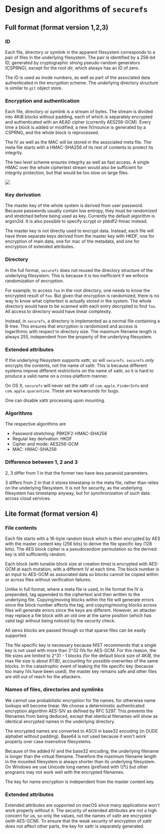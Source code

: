 # Design and algorithms of `securefs`

## Full format (format version 1,2,3)

### ID

Each file, directory or symlink in the apparent filesystem corresponds to a pair of files in the underlying filesystem. The pair is identified by a 256-bit ID, generated by cryptographic strong pseudo-random generators (CSPRNG), except for the root dir, which always has an ID of zero.

The ID is used as inode numbers, as well as part of the associated data authenticated in the encryption scheme. The underlying directory structure is similar to `git` object store.

### Encryption and authentication

Each file, directory or symlink is a stream of bytes. The stream is divided into 4KiB blocks without padding, each of which is separately encrypted and authenticated with an AEAD cipher (currently AES256-GCM). Every time a block is added or modified, a new IV/nounce is generated by a CSPRNG, and the whole block is reprocessed.

The IV as well as the MAC will be stored in the associated meta file. The meta file starts with a HMAC-SHA256 of its rest of contents to protect its integrity.

The two level scheme ensures integrity as well as fast access. A single HMAC over the whole ciphertext stream would also be sufficient for integrity protection, but that would be too slow on large files.

<img src="https://netheril96.github.io/images/securefs/stream_structure.png"/>

### Key derivation

The master key of the whole system is derived from user password. Because passwords usually contain low entropy, they must be randomized and stretched before being used as key. Currently the default algorithm is argon2id. It is also possible to specify scrypt or pbkdf2-hmac instead.

The master key is not directly used to encrypt data. Instead, each file will have three separate keys derived from the master key with HKDF, one for encryption of main data, one for mac of the metadata, and one for encryption of extended attributes.

### Directory

In the full format, `securefs` does not reused the directory structure of the underlying filesystem. This is because it is too inefficient if we enforce randomization of encryption.

For example, to access `foo` in the root directory, one needs to know the encrypted result of `foo`. But given that encryption is randomized, there is no way to know what ciphertext is actually stored in the system. The whole directory would have to be scanned with each entry decrypted to find `foo`. All access to directory would have linear complexity.

Instead, in `securefs`, a directory is implemented as a normal file containing a B-tree. This ensures that encryption is randomized and access is logarithmic with respect to directory size. The maximum filename length is always 255, independent from the property of the underlying filesystem.

### Extended attributes

If the underlying filesystem supports xattr, so will `securefs`. `securefs` *only* encrypts the contents, not the name of xattr. This is because different systems impose different restrictions on the name of xattr, so it is hard to produce a valid name on a cross-platform manner.

On OS X, `securefs` will never set the xattr of `com.apple.FinderInfo` and `com.apple.quarantine`. These are workarounds for bugs.

One can disable xattr processing upon mounting.

### Algorithms

The respective algorithms are

* Password stretching: PBKDF2-HMAC-SHA256
* Regular key derivation: HKDF
* Cipher and mode: AES256-GCM
* MAC: HMAC-SHA256

### Difference between 1, 2 and 3

2, 3 differ from 1 in that the former two have less paranoid parameters.

3 differs from 2 in that it stores timestamp in the meta file, rather than relies on the underlying filesystem. It is not for security, as the underlying filesystem has timestamp anyway, but for synchronization of such data across cloud services.

## Lite format (format version 4)

### File contents

Each file starts with a 16-byte random block which is then encrypted by AES with the master content key (256 bits) to derive the file specific key (128 bits). The AES block cipher is a pseudorandom permutation so the derived key is still sufficiently random.

Each block (with tunable block size at creation time) is encrypted with AES-GCM at each mutation, with a different IV at each time. The block number is an input to AES-GCM as associated data so blocks cannot be copied within or across files without verification failures.

Unlike in full format, where a meta file is used, in lite format the IV is prepended, tag appended to the ciphertext and then written to the underlying file. Copying/moving blocks within the file will generate errors since the block number affects the tag, and copying/moving blocks across files will generate errors since the keys are different. However, an attacker may replace a file block with an old one at the same position (which has valid tag) without being noticed by the security check.

All zeros blocks are passed through so that sparse files can be easily supported.

The file specific key is necessary because NIST recommends that a single key is not used with more than 2^32 IVs for AES-GCM. For this reason, the file sizes are limited to 2^31 - 1 blocks (for the default block size of 4KiB, the max file size is about 8TiB), accounting for possible overwrites of the same blocks. In the catastrophic event of leaking the file specific key (because too many IVs have been used), the master key remains safe and other files are still out of reach for the attackers.

### Names of files, directories and symlinks

We cannot use probabilistic encryption for file names, for otherwise name lookups will become linear. We choose a deterministic authenticated encryption algorithm AES-SIV as defined by RFC 5297. This prevents the filenames from being deduced, except that identical filenames will show as identical encrypted names in the underlying directory.

The encrypted names are converted to ASCII in base32 encoding (in DUDE alphabet without padding). Base64 is not used because it won't work properly over case insensitive filesystems.

Because of the added IV and the base32 encoding, the underlying filename is longer than the virtual filename. Therefore the maximum filename length in the mounted filesystem is always shorter than its underlying filesystem. On Windows we use Unicode long names (prefixed with \\\\?\\) but other programs may not work well with the encrypted filenames.

The key for name encryption is independent from the master content key.

### Extended attributes

Extended attributes are supported on macOS since many applications won't work properly without it. The security of extended attributes are not a high concern for us, so only the values, not the names of xattr are encrypted (with AES-GCM). To ensure that the weak security of encryption of xattr does not affect other parts, the key for xattr is separately generated.

